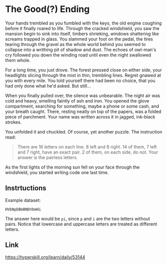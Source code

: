 # The Good(?) Ending

Your hands trembled as you fumbled with the keys, the old engine coughing before it finally roared to life. Through the cracked windshield, you saw the mansion begin to sink into itself, timbers shrieking, windows shattering like screams trapped in glass. You slammed your foot on the pedal, the tires tearing through the gravel as the whole world behind you seemed to collapse into a writhing pit of shadow and dust. The echoes of owl-man's cry followed you down the winding road until even the night swallowed them whole.

For a long time, you just drove. The forest pressed close on either side, your headlights slicing through the mist in thin, trembling lines. Regret gnawed at you with every mile. You told yourself there had been no choice, that you had only done what he'd asked. But still...

When you finally pulled over, the silence was unbearable. The night air was cold and heavy, smelling faintly of ash and iron. You opened the glove compartment, searching for something, maybe a phone or some cash, and your breath caught. There, resting neatly on top of the papers, was a folded piece of parchment. Your name was written across it in jagged, ink-black strokes.

You unfolded it and chuckled. Of course, yet another puzzle. The instruction read:

> There are 16 letters on each line. 8 left and 8 right. 14 of them, 7 left and 7 right, have an exact pair.
 2 of them, on each side, do not. Your answer is the pairless letters.

As the first lights of the morning sun fell on your face through the windshield, you started writing code one last time.

## Instrtuctions

Example dataset:

```
HVbNpDBmBNDVbmHi
```

The answer here would be `pi`, since `p` and `i` are the two letters without pairs. Notice that lowercase and uppercase letters are treated as different letters.

## Link

https://hyperskill.org/learn/daily/53144
